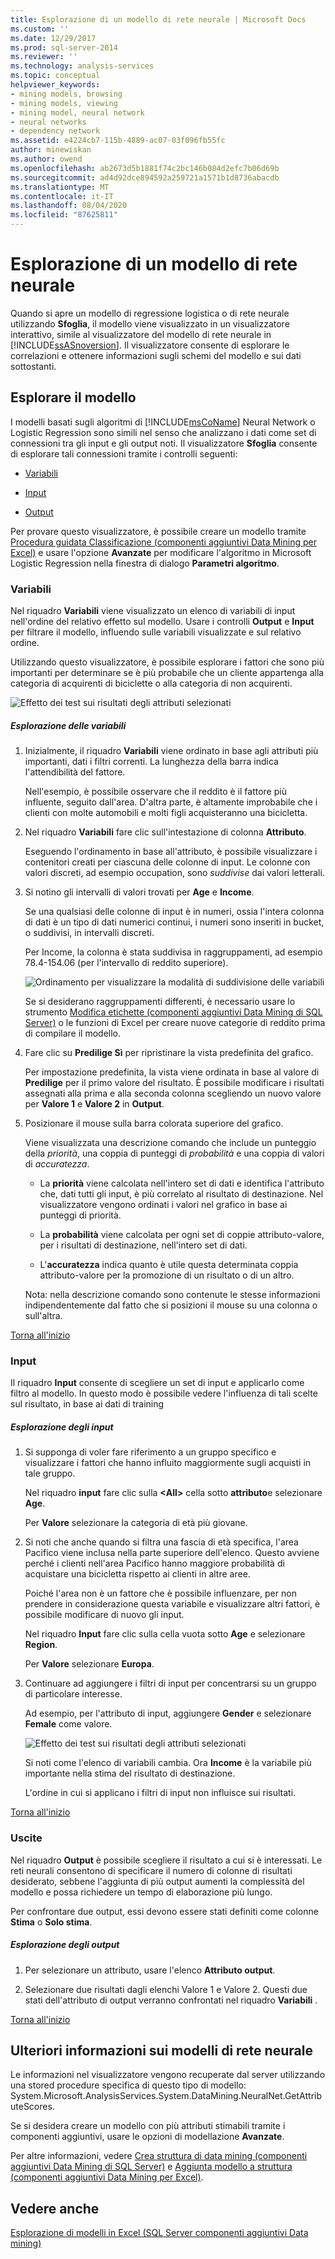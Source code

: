 ```yaml
---
title: Esplorazione di un modello di rete neurale | Microsoft Docs
ms.custom: ''
ms.date: 12/29/2017
ms.prod: sql-server-2014
ms.reviewer: ''
ms.technology: analysis-services
ms.topic: conceptual
helpviewer_keywords:
- mining models, browsing
- mining models, viewing
- mining model, neural network
- neural networks
- dependency network
ms.assetid: e4224cb7-115b-4889-ac07-03f096fb55fc
author: minewiskan
ms.author: owend
ms.openlocfilehash: ab2673d5b1881f74c2bc146b084d2efc7b06d69b
ms.sourcegitcommit: ad4d92dce894592a259721a1571b1d8736abacdb
ms.translationtype: MT
ms.contentlocale: it-IT
ms.lasthandoff: 08/04/2020
ms.locfileid: "87625811"
---
```

# <a name="browsing-a-neural-network-model"></a>Esplorazione di un modello di rete neurale
  Quando si apre un modello di regressione logistica o di rete neurale utilizzando **Sfoglia**, il modello viene visualizzato in un visualizzatore interattivo, simile al visualizzatore del modello di rete neurale in [!INCLUDE[ssASnoversion](../includes/ssasnoversion-md.md)]. Il visualizzatore consente di esplorare le correlazioni e ottenere informazioni sugli schemi del modello e sui dati sottostanti.

##  <a name="explore-the-model"></a><a name="BKMK_Tabs"></a>Esplorare il modello
 I modelli basati sugli algoritmi di [!INCLUDE[msCoName](../includes/msconame-md.md)] Neural Network o Logistic Regression sono simili nel senso che analizzano i dati come set di connessioni tra gli input e gli output noti. Il visualizzatore **Sfoglia** consente di esplorare tali connessioni tramite i controlli seguenti:

-   [Variabili](#BKMK_Variables)

-   [Input](#BKMK_Inputs)

-   [Output](#BKMK_Outputs)

 Per provare questo visualizzatore, è possibile creare un modello tramite [Procedura guidata Classificazione &#40;componenti aggiuntivi Data Mining per Excel&#41;](classify-wizard-data-mining-add-ins-for-excel.md) e usare l'opzione **Avanzate** per modificare l'algoritmo in Microsoft Logistic Regression nella finestra di dialogo **Parametri algoritmo**.

###  <a name="variables"></a><a name="BKMK_Variables"></a>Variabili
 Nel riquadro **Variabili** viene visualizzato un elenco di variabili di input nell'ordine del relativo effetto sul modello. Usare i controlli **Output** e **Input** per filtrare il modello, influendo sulle variabili visualizzate e sul relativo ordine.

 Utilizzando questo visualizzatore, è possibile esplorare i fattori che sono più importanti per determinare se è più probabile che un cliente appartenga alla categoria di acquirenti di biciclette o alla categoria di non acquirenti.

 ![Effetto dei test sui risultati degli attributi selezionati](media/dm13-neuralnet-agebuyer1.gif "Effetto dei test sui risultati degli attributi selezionati")

##### <a name="explore-variables"></a>Esplorazione delle variabili

1.  Inizialmente, il riquadro **Variabili** viene ordinato in base agli attributi più importanti, dati i filtri correnti. La lunghezza della barra indica l'attendibilità del fattore.

     Nell'esempio, è possibile osservare che il reddito è il fattore più influente, seguito dall'area. D'altra parte, è altamente improbabile che i clienti con molte automobili e molti figli acquisteranno una bicicletta.

2.  Nel riquadro **Variabili** fare clic sull'intestazione di colonna **Attributo**.

     Eseguendo l'ordinamento in base all'attributo, è possibile visualizzare i contenitori creati per ciascuna delle colonne di input. Le colonne con valori discreti, ad esempio occupation, sono *suddivise* dai valori letterali.

3.  Si notino gli intervalli di valori trovati per **Age** e **Income**.

     Se una qualsiasi delle colonne di input è in numeri, ossia l'intera colonna di dati è un tipo di dati numerici continui, i numeri sono inseriti in bucket, o suddivisi, in intervalli discreti.

     Per Income, la colonna è stata suddivisa in raggruppamenti, ad esempio 78.4-154.06 (per l'intervallo di reddito superiore).

     ![Ordinamento per visualizzare la modalità di suddivisione delle variabili](media/dm13-nn-bucketing-variables.gif "Ordinamento per visualizzare la modalità di suddivisione delle variabili")

     Se si desiderano raggruppamenti differenti, è necessario usare lo strumento [Modifica etichette &#40;componenti aggiuntivi Data Mining di SQL Server&#41;](relabel-sql-server-data-mining-add-ins.md) o le funzioni di Excel per creare nuove categorie di reddito prima di compilare il modello.

4.  Fare clic su **Predilige Sì** per ripristinare la vista predefinita del grafico.

     Per impostazione predefinita, la vista viene ordinata in base al valore di **Predilige** per il primo valore del risultato. È possibile modificare i risultati assegnati alla prima e alla seconda colonna scegliendo un nuovo valore per **Valore 1** e **Valore 2** in **Output**.

5.  Posizionare il mouse sulla barra colorata superiore del grafico.

     Viene visualizzata una descrizione comando che include un punteggio della *priorità*, una coppia di punteggi di *probabilità* e una coppia di valori di *accuratezza*.

    -   La **priorità** viene calcolata nell'intero set di dati e identifica l'attributo che, dati tutti gli input, è più correlato al risultato di destinazione. Nel visualizzatore vengono ordinati i valori nel grafico in base ai punteggi di priorità.

    -   La **probabilità** viene calcolata per ogni set di coppie attributo-valore, per i risultati di destinazione, nell'intero set di dati.

    -   L'**accuratezza** indica quanto è utile questa determinata coppia attributo-valore per la promozione di un risultato o di un altro.

     Nota: nella descrizione comando sono contenute le stesse informazioni indipendentemente dal fatto che si posizioni il mouse su una colonna o sull'altra.

 [Torna all'inizio](#BKMK_Tabs)

###  <a name="inputs"></a><a name="BKMK_Inputs"></a>Input
 Il riquadro **Input** consente di scegliere un set di input e applicarlo come filtro al modello. In questo modo è possibile vedere l'influenza di tali scelte sul risultato, in base ai dati di training

##### <a name="explore-inputs"></a>Esplorazione degli input

1.  Si supponga di voler fare riferimento a un gruppo specifico e visualizzare i fattori che hanno influito maggiormente sugli acquisti in tale gruppo.

     Nel riquadro **input** fare clic sulla **\<All>** cella sotto **attributo**e selezionare **Age**.

     Per **Valore** selezionare la categoria di età più giovane.

2.  Si noti che anche quando si filtra una fascia di età specifica, l'area Pacifico viene inclusa nella parte superiore dell'elenco. Questo avviene perché i clienti nell'area Pacifico hanno maggiore probabilità di acquistare una bicicletta rispetto ai clienti in altre aree.

     Poiché l'area non è un fattore che è possibile influenzare, per non prendere in considerazione questa variabile e visualizzare altri fattori, è possibile modificare di nuovo gli input.

     Nel riquadro **Input** fare clic sulla cella vuota sotto **Age** e selezionare **Region**.

     Per **Valore** selezionare **Europa**.

3.  Continuare ad aggiungere i filtri di input per concentrarsi su un gruppo di particolare interesse.

     Ad esempio, per l'attributo di input, aggiungere **Gender** e selezionare **Female** come valore.

     ![Effetto dei test sui risultati degli attributi selezionati](media/dm13-neuralnet-agebuyer2.gif "Effetto dei test sui risultati degli attributi selezionati")

     Si noti come l'elenco di variabili cambia. Ora **Income** è la variabile più importante nella stima del risultato di destinazione.

     L'ordine in cui si applicano i filtri di input non influisce sui risultati.

 [Torna all'inizio](#BKMK_Tabs)

###  <a name="outputs"></a><a name="BKMK_Outputs"></a>Uscite
 Nel riquadro **Output** è possibile scegliere il risultato a cui si è interessati. Le reti neurali consentono di specificare il numero di colonne di risultati desiderato, sebbene l'aggiunta di più output aumenti la complessità del modello e possa richiedere un tempo di elaborazione più lungo.

 Per confrontare due output, essi devono essere stati definiti come colonne **Stima** o **Solo stima**.

##### <a name="explore-outputs"></a>Esplorazione degli output

1.  Per selezionare un attributo, usare l'elenco **Attributo output**.

2.  Selezionare due risultati dagli elenchi Valore 1 e Valore 2. Questi due stati dell'attributo di output verranno confrontati nel riquadro **Variabili** .

 [Torna all'inizio](#BKMK_Tabs)

## <a name="more-about-neural-network-models"></a>Ulteriori informazioni sui modelli di rete neurale
 Le informazioni nel visualizzatore vengono recuperate dal server utilizzando una stored procedure specifica di questo tipo di modello: System.Microsoft.AnalysisServices.System.DataMining.NeuralNet.GetAttributeScores.

 Se si desidera creare un modello con più attributi stimabili tramite i componenti aggiuntivi, usare le opzioni di modellazione **Avanzate**.

 Per altre informazioni, vedere [Crea struttura di data mining &#40;componenti aggiuntivi Data Mining di SQL Server&#41;](create-mining-structure-sql-server-data-mining-add-ins.md) e [Aggiunta modello a struttura &#40;componenti aggiuntivi Data Mining per Excel&#41;](add-model-to-structure-data-mining-add-ins-for-excel.md).

## <a name="see-also"></a>Vedere anche
 [Esplorazione di modelli in Excel &#40;SQL Server componenti aggiuntivi Data mining&#41;](browsing-models-in-excel-sql-server-data-mining-add-ins.md)


